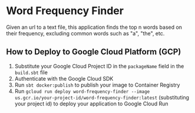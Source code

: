 # Word Frequency Finder

Given an url to a text file, this application finds the top n words based on their frequency, excluding common words such as "a", "the", etc.

## How to Deploy to Google Cloud Platform (GCP)

1. Substitute your Google Cloud Project ID in the `packageName` field in the `build.sbt` file
2. Authenticate with the Google Cloud SDK
3. Run `sbt docker:publish` to publish your image to Container Registry
4. Run `gcloud run deploy word-frequency-finder --image us.gcr.io/your-project-id/word-frequency-finder:latest` (substituting your project id) to deploy your application to Google Cloud Run